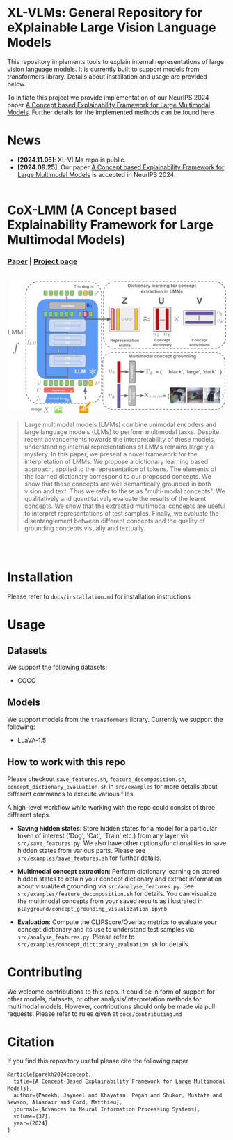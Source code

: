 # XL-VLMs: General Repository for eXplainable Large Vision Language Models

This repository implements tools to explain internal representations of large vision language models. It is currently built to support models from transformers library. Details about installation and usage are provided below.

To initiate this project we provide implementation of our NeurIPS 2024 paper [A Concept based Explainability Framework for Large Multimodal Models](https://arxiv.org/abs/2406.08074). Further details for the implemented methods can be found here

# News

* **[2024.11.05]**: XL-VLMs repo is public.
* **[2024.09.25]**: Our paper [A Concept based Explainability Framework for Large Multimodal Models](https://arxiv.org/abs/2406.08074) is accepted in NeurIPS 2024.
<br> <br>



# CoX-LMM (A Concept based Explainability Framework for Large Multimodal Models)
  ### [Paper](https://arxiv.org/abs/2406.08074) | [Project page](https://jayneelparekh.github.io/LMM_Concept_Explainability/)

  <p align="center">
        <br> <img src="docs/assets/CoX_LMM_system.png", width=800 /> <br>
  </p>

  > Large multimodal models (LMMs) combine unimodal encoders and large language models (LLMs) to perform multimodal tasks. Despite recent advancements towards the interpretability of these models, understanding internal representations of LMMs remains largely a mystery. In this paper, we present a novel framework for the interpretation of LMMs. We propose a dictionary learning based approach, applied to the representation of tokens. The elements of the learned dictionary correspond to our proposed concepts. We show that these concepts are well semantically grounded in both vision and text. Thus we refer to these as "multi-modal concepts". We qualitatively and quantitatively evaluate the results of the learnt concepts. We show that the extracted multimodal concepts are useful to interpret representations of test samples. Finally, we evaluate the disentanglement between different concepts and the quality of grounding concepts visually and textually.

  <br> <br>

# Installation

Please refer to ```docs/installation.md``` for installation instructions

# Usage


## Datasets
We support the following datasets:
* COCO

## Models

We support models from the `transformers` library. Currently we support the following:
* LLaVA-1.5

## How to work with this repo
Please checkout ```save_features.sh```, ```feature_decomposition.sh```, ```concept_dictionary_evaluation.sh``` in ```src/examples```
for more details about different commands to execute various files.

A high-level workflow while working with the repo could consist of three different steps.

* **Saving hidden states**: Store hidden states for a model for a particular token of interest ('Dog', 'Cat', 'Train' etc.) from any layer via ```src/save_features.py```. We also have other options/functionalities to save hidden states from various parts. Please see ```src/examples/save_features.sh``` for further details.

* **Multimodal concept extraction**: Perform dictionary learning on stored hidden states to obtain your concept dictionary and extract information about visual/text grounding via ```src/analyse_features.py```. See ```src/examples/feature_decomposition.sh``` for details. You can visualize the multimodal concepts from your saved results as illustrated in ```playground/concept_grounding_visualization.ipynb```

* **Evaluation**: Compute the CLIPScore/Overlap metrics to evaluate your concept dictionary and its use to understand test samples via ```src/analyse_features.py```. Please refer to ```src/examples/concept_dictionary_evaluation.sh``` for details. 


# Contributing
We welcome contributions to this repo. It could be in form of support for other models, datasets, or other analysis/interpretation methods for multimodal models. However, contributions should only be made via pull requests. Please refer to rules given at ```docs/contributing.md```


# Citation
If you find this repository useful please cite the following paper
```
@article{parekh2024concept,
  title={A Concept-Based Explainability Framework for Large Multimodal Models},
  author={Parekh, Jayneel and Khayatan, Pegah and Shukor, Mustafa and Newson, Alasdair and Cord, Matthieu},
  journal={Advances in Neural Information Processing Systems},
  volume={37},
  year={2024}
}
```
